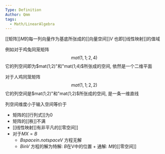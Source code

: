 ```yaml
---
Type: Definition
Author: Qmm
tags:
  - Math/LinearAlgebra
---
```

[[矩阵]]$M$的每一列向量作为基底所张成的[[向量空间]]$V$
也即[[线性映射]]的值域


例如对于鸡兔同笼矩阵$$mat(1,1;2,4)$$
它的列空间即为$mat(1;2)"和"mat(1;4)$所张成的空间, 依然是一个二维平面


对于人鸡同笼矩阵$$mat(1,1;2,2)$$
它的列空间是$mat(1;2)"和"mat(1;2)$所张成的空间, 是一条一维直线


列空间维度小于输入空间等价于
- 矩阵的[[行列式]]为0
- 矩阵的[[秩]]不满
- [[线性映射]]有非平凡的[[零空间]]
- 对于$M X = B$
	- $B space in.not space  V$ 方程无解
	- $B in V$ 方程的解为特解: $B$在V中的位置 + 通解: $M$的[[零空间]]